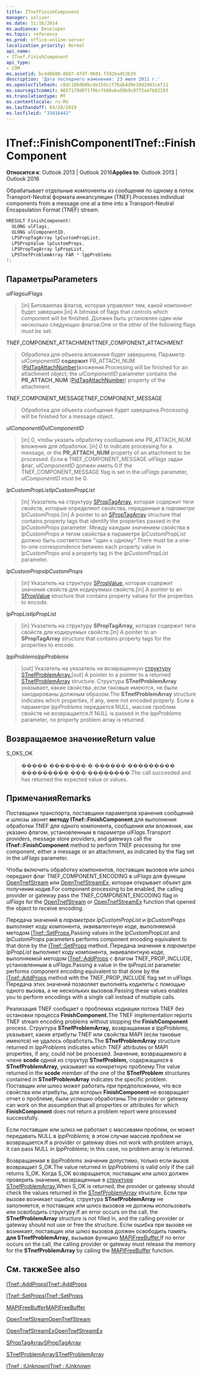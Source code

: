 ```yaml
---
title: ITnefFinishComponent
manager: soliver
ms.date: 11/16/2014
ms.audience: Developer
ms.topic: reference
ms.prod: office-online-server
localization_priority: Normal
api_name:
- ITnef.FinishComponent
api_type:
- COM
ms.assetid: bcdd0688-0897-47d7-9601-f592ba453b39
description: 'Дата последнего изменения: 23 июля 2011 г.'
ms.openlocfilehash: c8dc10bdb8bcde15dccf7bab4d9e10d2481cef11
ms.sourcegitcommit: 8657170d071f9bcf680aba50b9c07f2a4fb82283
ms.translationtype: MT
ms.contentlocale: ru-RU
ms.lasthandoff: 04/28/2019
ms.locfileid: "33416442"
---
```

# <a name="itneffinishcomponent"></a><span data-ttu-id="4260f-103">ITnef::FinishComponent</span><span class="sxs-lookup"><span data-stu-id="4260f-103">ITnef::FinishComponent</span></span>

  
  
<span data-ttu-id="4260f-104">**Относится к**: Outlook 2013 | Outlook 2016</span><span class="sxs-lookup"><span data-stu-id="4260f-104">**Applies to**: Outlook 2013 | Outlook 2016</span></span> 
  
<span data-ttu-id="4260f-105">Обрабатывает отдельные компоненты из сообщения по одному в поток Transport-Neutral формата инкапсуляции (TNEF).</span><span class="sxs-lookup"><span data-stu-id="4260f-105">Processes individual components from a message one at a time into a Transport-Neutral Encapsulation Format (TNEF) stream.</span></span>
  
```cpp
HRESULT FinishComponent(
  ULONG ulFlags,
  ULONG ulComponentID,
  LPSPropTagArray lpCustomPropList,
  LPSPropValue lpCustomProps,
  LPSPropTagArray lpPropList,
  LPSTnefProblemArray FAR * lppProblems
);
```

## <a name="parameters"></a><span data-ttu-id="4260f-106">Параметры</span><span class="sxs-lookup"><span data-stu-id="4260f-106">Parameters</span></span>

 <span data-ttu-id="4260f-107">_ulFlags_</span><span class="sxs-lookup"><span data-stu-id="4260f-107">_ulFlags_</span></span>
  
> <span data-ttu-id="4260f-108">[in] Битоваяmas флагов, которая управляет тем, какой компонент будет завершен.</span><span class="sxs-lookup"><span data-stu-id="4260f-108">[in] A bitmask of flags that controls which component will be finished.</span></span> <span data-ttu-id="4260f-109">Должен быть установлен один или несколько следующих флагов:</span><span class="sxs-lookup"><span data-stu-id="4260f-109">One or the other of the following flags must be set:</span></span>
    
<span data-ttu-id="4260f-110">TNEF_COMPONENT_ATTACHMENT</span><span class="sxs-lookup"><span data-stu-id="4260f-110">TNEF_COMPONENT_ATTACHMENT</span></span> 
  
> <span data-ttu-id="4260f-111">Обработка для объекта вложения будет завершена; Параметр  _ulComponentID_ **содержит** PR_ATTACH_NUM ([PidTagAttachNumber)](pidtagattachnumber-canonical-property.md)вложения.</span><span class="sxs-lookup"><span data-stu-id="4260f-111">Processing will be finished for an attachment object; the  _ulComponentID_ parameter contains the **PR_ATTACH_NUM** ([PidTagAttachNumber](pidtagattachnumber-canonical-property.md)) property of the attachment.</span></span> 
    
<span data-ttu-id="4260f-112">TNEF_COMPONENT_MESSAGE</span><span class="sxs-lookup"><span data-stu-id="4260f-112">TNEF_COMPONENT_MESSAGE</span></span> 
  
> <span data-ttu-id="4260f-113">Обработка для объекта сообщения будет завершена.</span><span class="sxs-lookup"><span data-stu-id="4260f-113">Processing will be finished for a message object.</span></span> 
    
 <span data-ttu-id="4260f-114">_ulComponentID_</span><span class="sxs-lookup"><span data-stu-id="4260f-114">_ulComponentID_</span></span>
  
> <span data-ttu-id="4260f-115">[in] 0, чтобы указать обработку сообщения или PR_ATTACH_NUM вложения для обработки. </span><span class="sxs-lookup"><span data-stu-id="4260f-115">[in] 0 to indicate processing for a message, or the **PR_ATTACH_NUM** property of an attachment to be processed.</span></span> <span data-ttu-id="4260f-116">Если в TNEF_COMPONENT_MESSAGE  _ulFlags_ задан флаг,  _ulComponentID_ должен иметь 0.</span><span class="sxs-lookup"><span data-stu-id="4260f-116">If the TNEF_COMPONENT_MESSAGE flag is set in the  _ulFlags_ parameter,  _ulComponentID_ must be 0.</span></span> 
    
 <span data-ttu-id="4260f-117">_lpCustomPropList_</span><span class="sxs-lookup"><span data-stu-id="4260f-117">_lpCustomPropList_</span></span>
  
> <span data-ttu-id="4260f-118">[in] Указатель на структуру [SPropTagArray,](sproptagarray.md) которая содержит теги свойств, которые определяют свойства, переданные в _параметре lpCustomProps._</span><span class="sxs-lookup"><span data-stu-id="4260f-118">[in] A pointer to an [SPropTagArray](sproptagarray.md) structure that contains property tags that identify the properties passed in the  _lpCustomProps_ parameter.</span></span> <span data-ttu-id="4260f-119">Между каждым значением свойства в  _lpCustomProps_ и тегом свойства в параметре  _lpCustomPropList_ должно быть соответствие "один к одному".</span><span class="sxs-lookup"><span data-stu-id="4260f-119">There must be a one-to-one correspondence between each property value in  _lpCustomProps_ and a property tag in the  _lpCustomPropList_ parameter.</span></span> 
    
 <span data-ttu-id="4260f-120">_lpCustomProps_</span><span class="sxs-lookup"><span data-stu-id="4260f-120">_lpCustomProps_</span></span>
  
> <span data-ttu-id="4260f-121">[in] Указатель на структуру [SPropValue,](spropvalue.md) которая содержит значения свойств для кодируемых свойств.</span><span class="sxs-lookup"><span data-stu-id="4260f-121">[in] A pointer to an [SPropValue](spropvalue.md) structure that contains property values for the properties to encode.</span></span> 
    
 <span data-ttu-id="4260f-122">_lpPropList_</span><span class="sxs-lookup"><span data-stu-id="4260f-122">_lpPropList_</span></span>
  
> <span data-ttu-id="4260f-123">[in] Указатель на структуру **SPropTagArray,** которая содержит теги свойств для кодируемых свойств.</span><span class="sxs-lookup"><span data-stu-id="4260f-123">[in] A pointer to an **SPropTagArray** structure that contains property tags for the properties to encode.</span></span> 
    
 <span data-ttu-id="4260f-124">_lppProblems_</span><span class="sxs-lookup"><span data-stu-id="4260f-124">_lppProblems_</span></span>
  
> <span data-ttu-id="4260f-125">[out] Указатель на указатель на возвращенную [структуру STnefProblemArray.](stnefproblemarray.md)</span><span class="sxs-lookup"><span data-stu-id="4260f-125">[out] A pointer to a pointer to a returned [STnefProblemArray](stnefproblemarray.md) structure.</span></span> <span data-ttu-id="4260f-126">Структура **STnefProblemArray** указывает, какие свойства ,если таковые имеются, не были закодированы должным образом.</span><span class="sxs-lookup"><span data-stu-id="4260f-126">The **STnefProblemArray** structure indicates which properties, if any, were not encoded properly.</span></span> <span data-ttu-id="4260f-127">Если в параметре  _lppProblems_ передается NULL, массив проблем свойств не возвращается.</span><span class="sxs-lookup"><span data-stu-id="4260f-127">If NULL is passed in the  _lppProblems_ parameter, no property problem array is returned.</span></span> 
    
## <a name="return-value"></a><span data-ttu-id="4260f-128">Возвращаемое значение</span><span class="sxs-lookup"><span data-stu-id="4260f-128">Return value</span></span>

<span data-ttu-id="4260f-129">S_OK</span><span class="sxs-lookup"><span data-stu-id="4260f-129">S_OK</span></span> 
  
> <span data-ttu-id="4260f-130">����� ������� � ������ ��������� ��������� ��� ��������.</span><span class="sxs-lookup"><span data-stu-id="4260f-130">The call succeeded and has returned the expected value or values.</span></span>
    
## <a name="remarks"></a><span data-ttu-id="4260f-131">Примечания</span><span class="sxs-lookup"><span data-stu-id="4260f-131">Remarks</span></span>

<span data-ttu-id="4260f-132">Поставщики транспорта, поставщики параметров хранения сообщений и шлюзы звонят **методу ITnef::FinishComponent** для выполнения обработки TNEF для одного компонента, сообщения или вложения, как указано флагом, установленным в параметре _ulFlags._</span><span class="sxs-lookup"><span data-stu-id="4260f-132">Transport providers, message store providers, and gateways call the **ITnef::FinishComponent** method to perform TNEF processing for one component, either a message or an attachment, as indicated by the flag set in the  _ulFlags_ parameter.</span></span> 
  
<span data-ttu-id="4260f-133">Чтобы включить обработку компонентов, поставщик вызовов или шлюз передают флаг TNEF_COMPONENT_ENCODING в  _ulFlags_ для функции [OpenTnefStream](opentnefstream.md) или [OpenTnefStreamEx,](opentnefstreamex.md) которая открывает объект для получения кодив.</span><span class="sxs-lookup"><span data-stu-id="4260f-133">For component processing to be enabled, the calling provider or gateway pass the TNEF_COMPONENT_ENCODING flag in  _ulFlags_ for the [OpenTnefStream](opentnefstream.md) or [OpenTnefStreamEx](opentnefstreamex.md) function that opened the object to receive encoding.</span></span> 
  
<span data-ttu-id="4260f-134">Передача значений в _параметрах lpCustomPropList_ и _lpCustomProps_ выполняет коду компонента, эквивалентную коде, выполняемой методом [ITnef::SetProps.](itnef-setprops.md)</span><span class="sxs-lookup"><span data-stu-id="4260f-134">Passing values in the  _lpCustomPropList_ and  _lpCustomProps_ parameters performs component encoding equivalent to that done by the [ITnef::SetProps](itnef-setprops.md) method.</span></span> <span data-ttu-id="4260f-135">Передача значения в _параметре lpPropList_ выполняет коду компонента, эквивалентную коде, выполняемой методом [ITnef::AddProps](itnef-addprops.md) с флагом TNEF_PROP_INCLUDE, установленным в _ulFlags._</span><span class="sxs-lookup"><span data-stu-id="4260f-135">Passing a value in the  _lpPropList_ parameter performs component encoding equivalent to that done by the [ITnef::AddProps](itnef-addprops.md) method with the TNEF_PROP_INCLUDE flag set in  _ulFlags_.</span></span> <span data-ttu-id="4260f-136">Передача этих значений позволяет выполнять кодилеты с помощью одного вызова, а не нескольких вызовов.</span><span class="sxs-lookup"><span data-stu-id="4260f-136">Passing these values enables you to perform encodings with a single call instead of multiple calls.</span></span>
  
<span data-ttu-id="4260f-137">Реализация TNEF сообщает о проблемах кодиации потока TNEF без остановки процесса **FinishComponent.**</span><span class="sxs-lookup"><span data-stu-id="4260f-137">The TNEF implementation reports TNEF stream encoding problems without stopping the **FinishComponent** process.</span></span> <span data-ttu-id="4260f-138">Структура **STnefProblemArray,** возвращаемая  _в lppProblems,_ указывает, какие атрибуты TNEF или свойства MAPI (если таковые имеются) не удалось обработать.</span><span class="sxs-lookup"><span data-stu-id="4260f-138">The **STnefProblemArray** structure returned in  _lppProblems_ indicates which TNEF attributes or MAPI properties, if any, could not be processed.</span></span> <span data-ttu-id="4260f-139">Значение, возвращаемого в члене **scode** одной из структур **STnefProblem,** содержащихся в **STnefProblemArray,** указывает на конкретную проблему.</span><span class="sxs-lookup"><span data-stu-id="4260f-139">The value returned in the **scode** member of the one of the **STnefProblem** structures contained in **STnefProblemArray** indicates the specific problem.</span></span> <span data-ttu-id="4260f-140">Поставщик или шлюз может работать при предположении, что все свойства или атрибуты, для которых **FinishComponent** не возвращает отчет о проблеме, были успешно обработаны.</span><span class="sxs-lookup"><span data-stu-id="4260f-140">The provider or gateway can work on the assumption that all properties or attributes for which **FinishComponent** does not return a problem report were processed successfully.</span></span> 
  
<span data-ttu-id="4260f-141">Если поставщик или шлюз не работает с массивами проблем, он может передавать NULL в  _lppProblems;_ в этом случае массив проблем не возвращается.</span><span class="sxs-lookup"><span data-stu-id="4260f-141">If a provider or gateway does not work with problem arrays, it can pass NULL in  _lppProblems_; in this case, no problem array is returned.</span></span>
  
<span data-ttu-id="4260f-142">Возвращаемая в  _lppProblems_ значение допустимо, только если вызов возвращает S_OK.</span><span class="sxs-lookup"><span data-stu-id="4260f-142">The value returned in  _lppProblems_ is valid only if the call returns S_OK.</span></span> <span data-ttu-id="4260f-143">Когда S_OK возвращается, поставщик или шлюз должен проверить значения, возвращенные в [структуре STnefProblemArray.](stnefproblemarray.md)</span><span class="sxs-lookup"><span data-stu-id="4260f-143">When S_OK is returned, the provider or gateway should check the values returned in the [STnefProblemArray](stnefproblemarray.md) structure.</span></span> <span data-ttu-id="4260f-144">Если при вызове возникает ошибка, структура **STnefProblemArray** не заполняется, и поставщик или шлюз вызовов не должны использовать или освободить структуру.</span><span class="sxs-lookup"><span data-stu-id="4260f-144">If an error occurs on the call, the **STnefProblemArray** structure is not filled in, and the calling provider or gateway should not use or free the structure.</span></span> <span data-ttu-id="4260f-145">Если ошибка при вызове не возникает, поставщик или шлюз вызовов должен освободить память **для STnefProblemArray,** вызывая функцию [MAPIFreeBuffer.](mapifreebuffer.md)</span><span class="sxs-lookup"><span data-stu-id="4260f-145">If no error occurs on the call, the calling provider or gateway must release the memory for the **STnefProblemArray** by calling the [MAPIFreeBuffer](mapifreebuffer.md) function.</span></span> 
  
## <a name="see-also"></a><span data-ttu-id="4260f-146">См. также</span><span class="sxs-lookup"><span data-stu-id="4260f-146">See also</span></span>



[<span data-ttu-id="4260f-147">ITnef::AddProps</span><span class="sxs-lookup"><span data-stu-id="4260f-147">ITnef::AddProps</span></span>](itnef-addprops.md)
  
[<span data-ttu-id="4260f-148">ITnef::SetProps</span><span class="sxs-lookup"><span data-stu-id="4260f-148">ITnef::SetProps</span></span>](itnef-setprops.md)
  
[<span data-ttu-id="4260f-149">MAPIFreeBuffer</span><span class="sxs-lookup"><span data-stu-id="4260f-149">MAPIFreeBuffer</span></span>](mapifreebuffer.md)
  
[<span data-ttu-id="4260f-150">OpenTnefStream</span><span class="sxs-lookup"><span data-stu-id="4260f-150">OpenTnefStream</span></span>](opentnefstream.md)
  
[<span data-ttu-id="4260f-151">OpenTnefStreamEx</span><span class="sxs-lookup"><span data-stu-id="4260f-151">OpenTnefStreamEx</span></span>](opentnefstreamex.md)
  
[<span data-ttu-id="4260f-152">SPropTagArray</span><span class="sxs-lookup"><span data-stu-id="4260f-152">SPropTagArray</span></span>](sproptagarray.md)
  
[<span data-ttu-id="4260f-153">STnefProblemArray</span><span class="sxs-lookup"><span data-stu-id="4260f-153">STnefProblemArray</span></span>](stnefproblemarray.md)
  
[<span data-ttu-id="4260f-154">ITnef : IUnknown</span><span class="sxs-lookup"><span data-stu-id="4260f-154">ITnef : IUnknown</span></span>](itnefiunknown.md)


